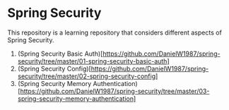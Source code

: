 # Spring Security

This repository is a learning repository that considers different aspects of Spring Security.

1. (Spring Security Basic Auth)[https://github.com/DanielW1987/spring-security/tree/master/01-spring-security-basic-auth]
1. (Spring Security Config)[https://github.com/DanielW1987/spring-security/tree/master/02-spring-security-config]
1. (Spring Security Memory Authentication)[https://github.com/DanielW1987/spring-security/tree/master/03-spring-security-memory-authentication]
